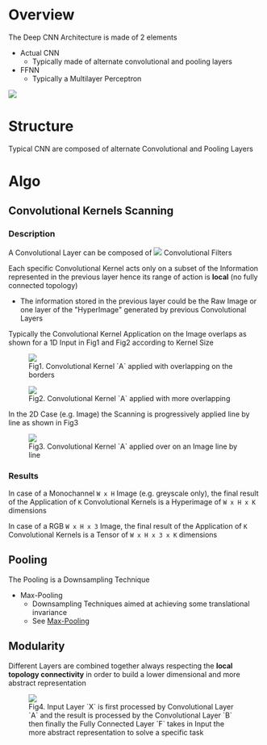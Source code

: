 
# Overview 

The Deep CNN Architecture is made of 2 elements 
- Actual CNN 
  - Typically made of alternate convolutional and pooling layers 
- FFNN 
  - Typically a Multilayer Perceptron 

<img src="http://www.lirmm.fr/~chaumont/images/CNN_ElectronicImaging2016.jpg"/>









# Structure 

Typical CNN are composed of alternate Convolutional and Pooling Layers  

# Algo 

## Convolutional Kernels Scanning 

### Description 

A Convolutional Layer can be composed of <img src="http://quicklatex.com/cache3/1b/ql_dc5226e383c8b89c3a3be83c8f90eb1b_l3.png"/> Convolutional Filters 

Each specific Convolutional Kernel acts only on a subset of the Information represented in the previous layer hence its range of action is **local** (no fully connected topology)
- The information stored in the previous layer could be the Raw Image or one layer of the "HyperImage" generated by previous Convolutional Layers 


Typically the Convolutional Kernel Application on the Image overlaps as shown for a 1D Input in Fig1 and Fig2 according to Kernel Size 

<figure>
  <img src="http://colah.github.io/posts/2014-07-Conv-Nets-Modular/img/Conv-9-Conv2.png">
  <figcaption>Fig1. Convolutional Kernel `A` applied with overlapping on the borders</figcaption>
</figure>

<figure>
  <img src="http://colah.github.io/posts/2014-07-Conv-Nets-Modular/img/Conv-9-Conv3.png">
  <figcaption>Fig2. Convolutional Kernel `A` applied with more overlapping</figcaption>
</figure>



In the 2D Case (e.g. Image) the Scanning is progressively applied line by line as shown in Fig3 

<figure>
  <img src="https://static1.squarespace.com/static/55ff6aece4b0ad2d251b3fee/t/5669cf9525981d26f7d7e52f/1449774999525/Untitled.jpg?format=750w">
  <figcaption>Fig3. Convolutional Kernel `A` applied over on an Image line by line</figcaption>
</figure>


### Results 

In case of a Monochannel `W x H` Image (e.g. greyscale only), the final result of the Application of `K` Convolutional Kernels is a Hyperimage of `W x H x K` dimensions 

In case of a RGB `W x H x 3` Image, the final result of the Application of `K` Convolutional Kernels is a Tensor of `W x H x 3 x K` dimensions 



## Pooling  

The Pooling is a Downsampling Technique 

- Max-Pooling 
  - Downsampling Techniques aimed at achieving some translational invariance 
  - See [Max-Pooling](pooling/readme.md) 



## Modularity 

Different Layers are combined together always respecting the **local topology connectivity** in order to build a lower dimensional and more abstract representation 

<figure>
<img src="http://colah.github.io/posts/2014-07-Conv-Nets-Modular/img/Conv-9-Conv2Conv2.png"/>
  <figcaption>Fig4. Input Layer `X` is first processed by Convolutional Layer `A` and the result is processed by the Convolutional Layer `B` then finally the Fully Connected Layer `F` takes in Input the more abstract representation to solve a specific task</figcaption>
</figure>

